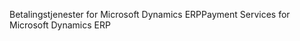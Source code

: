 <span data-ttu-id="a592c-101">Betalingstjenester for Microsoft Dynamics ERP</span><span class="sxs-lookup"><span data-stu-id="a592c-101">Payment Services for Microsoft Dynamics ERP</span></span>